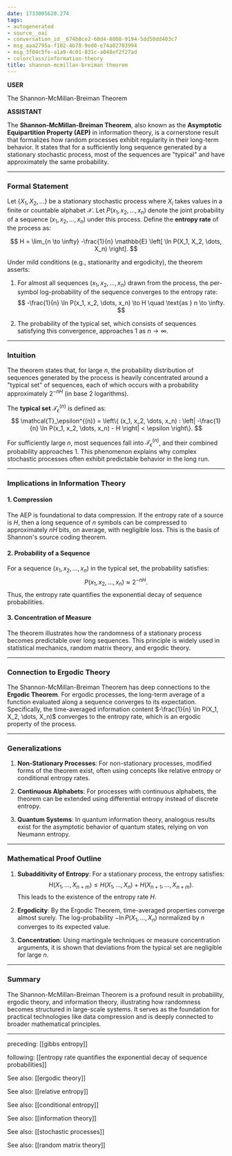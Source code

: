 ```yaml
---
date: 1733005620.274
tags:
- autogenerated
- source__oai
- conversation_id__674b8ce2-60d4-8008-9194-5dd50dd403c7
- msg_aaa2795a-f102-4b78-9ed0-e74a02703994
- msg_3f04c5fe-a1a9-4c01-831c-a048ef2f27ad
- colorclass/information-theory
title: shannon-mcmillan-breiman theorem
---
```


**USER**

The Shannon-McMillan-Breiman Theorem


**ASSISTANT**

The **Shannon-McMillan-Breiman Theorem**, also known as the **Asymptotic Equipartition Property (AEP)** in information theory, is a cornerstone result that formalizes how random processes exhibit regularity in their long-term behavior. It states that for a sufficiently long sequence generated by a stationary stochastic process, most of the sequences are "typical" and have approximately the same probability.

---

### Formal Statement
Let $\{X_1, X_2, \dots\}$ be a stationary stochastic process where $X_i$ takes values in a finite or countable alphabet $\mathcal{X}$. Let $P(x_1, x_2, \dots, x_n)$ denote the joint probability of a sequence $(x_1, x_2, \dots, x_n)$ under this process. Define the **entropy rate** of the process as:

$$
H = \lim_{n \to \infty} -\frac{1}{n} \mathbb{E} \left[ \ln P(X_1, X_2, \dots, X_n) \right].
$$

Under mild conditions (e.g., stationarity and ergodicity), the theorem asserts:

1. For almost all sequences $(x_1, x_2, \dots, x_n)$ drawn from the process, the per-symbol log-probability of the sequence converges to the entropy rate:
   $$
   -\frac{1}{n} \ln P(x_1, x_2, \dots, x_n) \to H \quad \text{as } n \to \infty.
   $$

2. The probability of the typical set, which consists of sequences satisfying this convergence, approaches 1 as $n \to \infty$.

---

### Intuition
The theorem states that, for large $n$, the probability distribution of sequences generated by the process is heavily concentrated around a "typical set" of sequences, each of which occurs with a probability approximately $2^{-nH}$ (in base 2 logarithms). 

The **typical set** $\mathcal{T}_\epsilon^{(n)}$ is defined as:
$$
\mathcal{T}_\epsilon^{(n)} = \left\{ (x_1, x_2, \dots, x_n) : \left| -\frac{1}{n} \ln P(x_1, x_2, \dots, x_n) - H \right| < \epsilon \right\}.
$$

For sufficiently large $n$, most sequences fall into $\mathcal{T}_\epsilon^{(n)}$, and their combined probability approaches 1. This phenomenon explains why complex stochastic processes often exhibit predictable behavior in the long run.

---

### Implications in Information Theory

#### 1. **Compression**
The AEP is foundational to data compression. If the entropy rate of a source is $H$, then a long sequence of $n$ symbols can be compressed to approximately $nH$ bits, on average, with negligible loss. This is the basis of Shannon's source coding theorem.

#### 2. **Probability of a Sequence**
For a sequence $(x_1, x_2, \dots, x_n)$ in the typical set, the probability satisfies:
$$
P(x_1, x_2, \dots, x_n) \approx 2^{-nH}.
$$
Thus, the entropy rate quantifies the exponential decay of sequence probabilities.

#### 3. **Concentration of Measure**
The theorem illustrates how the randomness of a stationary process becomes predictable over long sequences. This principle is widely used in statistical mechanics, random matrix theory, and ergodic theory.

---

### Connection to Ergodic Theory
The Shannon-McMillan-Breiman Theorem has deep connections to the **Ergodic Theorem**. For ergodic processes, the long-term average of a function evaluated along a sequence converges to its expectation. Specifically, the time-averaged information content $-\frac{1}{n} \ln P(X_1, X_2, \dots, X_n)$ converges to the entropy rate, which is an ergodic property of the process.

---

### Generalizations
1. **Non-Stationary Processes**: For non-stationary processes, modified forms of the theorem exist, often using concepts like relative entropy or conditional entropy rates.

2. **Continuous Alphabets**: For processes with continuous alphabets, the theorem can be extended using differential entropy instead of discrete entropy.

3. **Quantum Systems**: In quantum information theory, analogous results exist for the asymptotic behavior of quantum states, relying on von Neumann entropy.

---

### Mathematical Proof Outline
1. **Subadditivity of Entropy**:
   For a stationary process, the entropy satisfies:
   $$
   H(X_1, \dots, X_{n+m}) \leq H(X_1, \dots, X_n) + H(X_{n+1}, \dots, X_{n+m}).
   $$
   This leads to the existence of the entropy rate $H$.

2. **Ergodicity**:
   By the Ergodic Theorem, time-averaged properties converge almost surely. The log-probability $-\ln P(X_1, \dots, X_n)$ normalized by $n$ converges to its expected value.

3. **Concentration**:
   Using martingale techniques or measure concentration arguments, it is shown that deviations from the typical set are negligible for large $n$.

---

### Summary
The Shannon-McMillan-Breiman Theorem is a profound result in probability, ergodic theory, and information theory, illustrating how randomness becomes structured in large-scale systems. It serves as the foundation for practical technologies like data compression and is deeply connected to broader mathematical principles.


---

preceding: [[gibbs entropy]]  


following: [[entropy rate quantifies the exponential decay of sequence probabilities]]

See also: [[ergodic theory]]


See also: [[relative entropy]]


See also: [[conditional entropy]]


See also: [[information theory]]


See also: [[stochastic processes]]


See also: [[random matrix theory]]